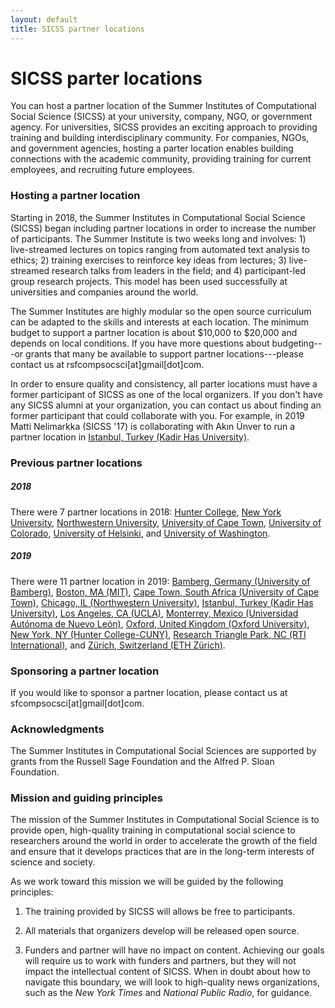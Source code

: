 ```yaml
---
layout: default
title: SICSS partner locations
---
```


# SICSS parter locations

You can host a partner location of the Summer Institutes of Computational Social Science (SICSS) at your university, company, NGO, or government agency. For universities, SICSS provides an exciting approach to providing training and building interdisciplinary community. For companies, NGOs, and government agencies, hosting a parter location enables building connections with the academic community, providing training for current employees, and recruiting future employees.

### Hosting a partner location

Starting in 2018, the Summer Institutes in Computational Social Science (SICSS) began including partner locations in order to increase the number of participants. The Summer Institute is two weeks long and involves: 1) live-streamed lectures on topics ranging from automated text analysis to ethics; 2) training exercises to reinforce key ideas from lectures; 3) live-streamed research talks from leaders in the field; and 4) participant-led group research projects. This model has been used successfully at universities and companies around the world.

The Summer Institutes are highly modular so the open source curriculum can be adapted to the skills and interests at each location. The minimum budget to support a partner location is about $10,000 to $20,000 and depends on local conditions. If you have more questions about budgeting---or grants that many be available to support partner locations---please contact us at rsfcompsocsci[at]gmail[dot]com.  

In order to ensure quality and consistency, all parter locations must have a former participant of SICSS as one of the local organizers. If you don't have any SICSS alumni at your organization, you can contact us about finding an former participant that could collaborate with you. For example, in 2019 Matti Nelimarkka (SICSS '17) is collaborating with Akın Ünver to run a partner location in [Istanbul, Turkey (Kadir Has University)](https://compsocialscience.github.io/summer-institute/2019/istanbul/).

### Previous partner locations

##### 2018

There were 7 partner locations in 2018: [Hunter College](https://compsocialscience.github.io/summer-institute/2018/hunter-nyc/), [New York University](https://compsocialscience.github.io/summer-institute/2018/nyu-nyc/), [Northwestern University](https://compsocialscience.github.io/summer-institute/2018/chicago/), [University of Cape Town](https://compsocialscience.github.io/summer-institute/2018/capetown/), [University of Colorado](https://compsocialscience.github.io/summer-institute/2018/boulder), [University of Helsinki](https://compsocialscience.github.io/summer-institute/2018/helsinki), and [University of Washington](https://compsocialscience.github.io/summer-institute/2018/seattle/).

##### 2019

There were 11 partner location in 2019: [Bamberg, Germany (University of Bamberg)](https://compsocialscience.github.io/summer-institute/2019/bamberg/), [Boston, MA (MIT)](https://compsocialscience.github.io/summer-institute/2019/boston/), [Cape Town, South Africa (University of Cape Town)](https://compsocialscience.github.io/summer-institute/2019/capetown), [Chicago, IL (Northwestern University)](https://compsocialscience.github.io/summer-institute/2019/chicago/), [Istanbul, Turkey (Kadir Has University)](https://compsocialscience.github.io/summer-institute/2019/istanbul/), [Los Angeles, CA (UCLA)](https://compsocialscience.github.io/summer-institute/2019/los-angeles/), [Monterrey, Mexico (Universidad Autónoma de Nuevo León)](https://compsocialscience.github.io/summer-institute/2019/monterrey/), [Oxford, United Kingdom (Oxford University)](https://compsocialscience.github.io/summer-institute/2019/oxford/), [New York, NY (Hunter College-CUNY)](https://compsocialscience.github.io/summer-institute/2019/hunter-nyc/), [Research Triangle Park, NC (RTI International)](https://compsocialscience.github.io/summer-institute/2019/rtp/), and [Zürich, Switzerland (ETH Zürich)](https://compsocialscience.github.io/summer-institute/2019/ethzurich/).

### Sponsoring a partner location

If you would like to sponsor a partner location, please contact us at sfcompsocsci[at]gmail[dot]com.

### Acknowledgments

The Summer Institutes in Computational Social Sciences are supported by grants from the Russell Sage Foundation and the Alfred P. Sloan Foundation.

### Mission and guiding principles

The mission of the Summer Institutes in Computational Social Science is to provide open, high-quality training in computational social science to researchers around the world in order to accelerate the growth of the field and ensure that it develops practices that are in the long-term interests of science and society.

As we work toward this mission we will be guided by the following principles:

1. The training provided by SICSS will allows be free to participants.  

2. All materials that organizers develop will be released open source.

3. Funders and partner will have no impact on content. Achieving our goals will require us to work with funders and partners, but they will not impact the intellectual content of SICSS.  When in doubt about how to navigate this boundary, we will look to high-quality news organizations, such as the _New York Times_ and _National Public Radio_, for guidance.
